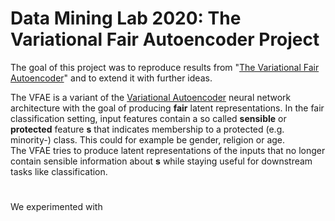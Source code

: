 # Data Mining Lab 2020: The Variational Fair Autoencoder Project
 
The goal of this project was to reproduce results from 
"[The Variational Fair Autoencoder](https://arxiv.org/abs/1511.00830)" and to extend it with further ideas.   

The VFAE is a variant of the [Variational Autoencoder](https://arxiv.org/abs/1312.6114) neural network architecture 
with the goal of producing **fair** latent representations. In the fair classification setting, input features contain a 
so called **sensible** or **protected** feature **s** that indicates membership to a protected (e.g. minority-) class. 
This could for example be gender, religion or age.  
The VFAE tries to produce latent representations of the inputs that no longer contain sensible information about **s**
while staying useful for downstream tasks like classification.

#

We experimented with 